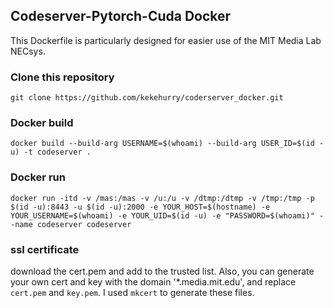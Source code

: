 
## Codeserver-Pytorch-Cuda Docker

This Dockerfile is particularly designed for easier use of the MIT Media Lab NECsys.

### Clone this repository

`git clone https://github.com/kekehurry/coderserver_docker.git`

### Docker build

`docker build --build-arg USERNAME=$(whoami) --build-arg USER_ID=$(id -u) -t codeserver .`


### Docker run

`docker run -itd -v /mas:/mas -v /u:/u -v /dtmp:/dtmp -v /tmp:/tmp -p $(id -u):8443 -u $(id -u):2000 -e YOUR_HOST=$(hostname) -e YOUR_USERNAME=$(whoami) -e YOUR_UID=$(id -u) -e "PASSWORD=$(whoami)" --name codeserver codeserver`


### ssl certificate
download the cert.pem and add to the trusted list. Also, you can generate your own cert and key with the domain '*.media.mit.edu', and replace `cert.pem` and `key.pem`.
I used `mkcert` to generate these files.



